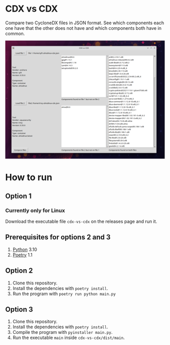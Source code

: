# CDX vs CDX

Compare two CycloneDX files in JSON format. See which components each one have that 
the other does not have and which components both have in common.

![screenshot of application](cdx-vs-cdx.png "Screenshot")

# How to run

## Option 1
### Currently only for Linux

Download the executable file `cdx-vs-cdx` on the releases page and run it.

## Prerequisites for options 2 and 3

1. [Python](https://www.python.org/) 3.10
2. [Poetry](https://python-poetry.org/) 1.1

## Option 2

1. Clone this repository.
2. Install the dependencies with `poetry install`.
3. Run the program with `poetry run python main.py`

## Option 3

1. Clone this repository.
2. Install the dependencies with `poetry install`.
3. Compile the program with `pyinstaller main.py`.
4. Run the executable `main` inside `cdx-vs-cdx/dist/main`.
